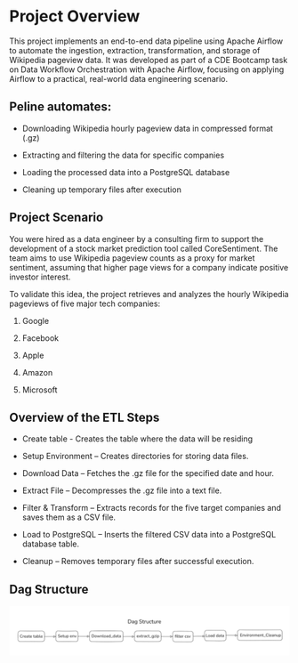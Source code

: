 # Project Overview
This project implements an end-to-end data pipeline using Apache Airflow to automate the ingestion, extraction, transformation, and storage of Wikipedia pageview data.
It was developed as part of a CDE Bootcamp task on Data Workflow Orchestration with Apache Airflow, focusing on applying Airflow to a practical, real-world data engineering scenario.

## Peline automates:

- Downloading Wikipedia hourly pageview data in compressed format (.gz)

- Extracting and filtering the data for specific companies

- Loading the processed data into a PostgreSQL database

- Cleaning up temporary files after execution

## Project Scenario
You were hired as a data engineer by a consulting firm to support the development of a stock market prediction tool called CoreSentiment.
The team aims to use Wikipedia pageview counts as a proxy for market sentiment, assuming that higher page views for a company indicate positive investor interest.

To validate this idea, the project retrieves and analyzes the hourly Wikipedia pageviews of five major tech companies:

1. Google

2. Facebook

3. Apple

4. Amazon

5. Microsoft

## Overview of the ETL Steps
- Create table - Creates the table where the data will  be residing

- Setup Environment – Creates directories for storing data files.

- Download Data – Fetches the .gz file for the specified date and hour.

- Extract File – Decompresses the .gz file into a text file.

- Filter & Transform – Extracts records for the five target companies and saves them as a CSV file.

- Load to PostgreSQL – Inserts the filtered CSV data into a PostgreSQL database table.

- Cleanup – Removes temporary files after successful execution.

## Dag Structure

![Dag Structure](/images/dag_struture.png)

